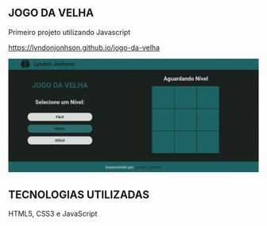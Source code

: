 ## JOGO DA VELHA

Primeiro projeto utilizando Javascript

https://lyndonjonhson.github.io/jogo-da-velha

<img src="https://raw.githubusercontent.com/LyndonJonhson/jogo-da-velha/master/preview.gif">

## TECNOLOGIAS UTILIZADAS

HTML5, CSS3 e JavaScript